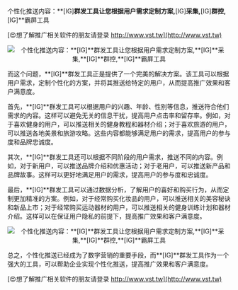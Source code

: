 个性化推送内容：**[IG]**群发工具让您根据用户需求定制方案,**[IG]**采集,**[IG]**群控,**[IG]**霸屏工具

[😍想了解推广相关软件的朋友请登录 http://www.vst.tw](http://www.vst.tw)

 <center><img src="https://vst.tw/MP4/tuiguang/png/3.png" alt="个性化推送内容：**[IG]**群发工具让您根据用户需求定制方案,**[IG]**采集,**[IG]**群控,**[IG]**霸屏工具"></center>

而这个问题，**[IG]**群发工具正是提供了一个完美的解决方案。该工具可以根据用户需求，定制个性化的方案，并将其推送给特定的用户，从而提高推广效果和客户满意度。

首先，**[IG]**群发工具可以根据用户的兴趣、年龄、性别等信息，推送符合他们需求的内容。这样可以避免无关的信息干扰，提高用户点击率和留存率。例如，对于喜欢健身的用户，可以推送相关的健身教程和器材介绍；对于喜欢旅游的用户，可以推送各地美景和旅游攻略。这些内容都能够满足用户的需求，提高用户的参与度和品牌忠诚度。

其次，**[IG]**群发工具还可以根据不同阶段的用户需求，推送不同的内容。例如，对于新用户，可以推送品牌介绍和优惠活动；对于老用户，可以推送新产品和品牌故事。这样可以更好地满足用户的需求，提高用户的参与度和忠诚度。

最后，**[IG]**群发工具可以通过数据分析，了解用户的喜好和购买行为，从而定制更加精准的方案。例如，对于经常购买化妆品的用户，可以推送相关的美容秘诀和新品上市；对于经常购买运动器材的用户，可以推送相关的健身训练计划和器材介绍。这样可以在保证用户隐私的前提下，提高推广效果和客户满意度。

 <center><img src="https://vst.tw/MP4/tuiguang/png/0.png" alt="个性化推送内容：**[IG]**群发工具让您根据用户需求定制方案,**[IG]**采集,**[IG]**群控,**[IG]**霸屏工具"></center>

总之，个性化推送已经成为了数字营销的重要手段，而**[IG]**群发工具作为一个强大的工具，可以帮助企业实现个性化推送，提高推广效果和客户满意度。

[😍想了解推广相关软件的朋友请登录 http://www.vst.tw](http://www.vst.tw)



